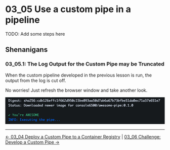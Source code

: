 # 03_05 Use a custom pipe in a pipeline

TODO: Add some steps here

## Shenanigans

### 03_05.1: The Log Output for the Custom Pipe may be Truncated

When the custom pipeline developed in the previous lesson is run, the output from the log is cut off.

No worries!  Just refresh the browser window and take another look.

![You're AWESOME!](./images/00-youre-awesome.png)

<!-- FooterStart -->
---
[← 03_04 Deploy a Custom Pipe to a Container Registry](../03_04_deploy_a_custom_pipe_to_a_container_registry/README.md) | [03_06 Challenge: Develop a Custom Pipe →](../03_06_challenge_create_a_custom_pipe/README.md)
<!-- FooterEnd -->
